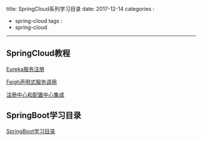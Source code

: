 title: SpringCloud系列学习目录
date: 2017-12-14
categories :
  - spring-cloud
tags :
  - spring-cloud
---


## SpringCloud教程

[Eureka服务注册](/2017-11-21-Eureka服务注册/)  

[Feigh声明式服务调用](/2017-11-22-Feigh声明式服务调用/)  

[注册中心和配置中心集成](/2017-11-22-注册中心和配置中心集成)



## SpringBoot学习目录


[SpringBoot学习目录](/2018-01-17-SpringBoot学习目录)
